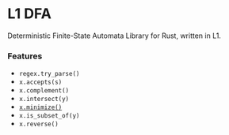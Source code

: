 # L1 DFA
Deterministic Finite-State Automata Library for Rust, written in L1.

### Features

- `regex.try_parse()`
- `x.accepts(s)`
- `x.complement()`
- `x.intersect(y)`
- [`x.minimize()`](https://en.wikipedia.org/wiki/DFA_minimization)
- `x.is_subset_of(y)`
- `x.reverse()`
